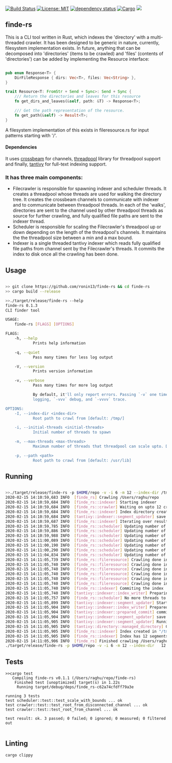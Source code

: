 [![Build Status](https://travis-ci.org/ronin13/finde-rs.svg?branch=master)](https://travis-ci.org/ronin13/finde-rs)
[![License: MIT](https://img.shields.io/badge/License-MIT-yellow.svg)](https://opensource.org/licenses/MIT)
[![dependency status](https://deps.rs/repo/github/ronin13/finde-rs/status.svg)](https://deps.rs/repo/github/ronin13/finde-rs)
[![Cargo](https://img.shields.io/crates/v/finde-rs.svg)](https://crates.io/crates/finde-rs)
[![](https://docs.rs/finde-rs/badge.svg)](https://docs.rs/finde-rs)


finde-rs
--------

This is a CLI tool written in Rust, which indexes the 'directory' with a multi-threaded crawler. It has been designed
to be generic in nature, currently, filesystem implementation exists. In future, anything that can be decomposed into
'directories' (items to be crawled) and 'files' (contents of 'directories') can be added by implementing the Resource interface:

```rust

pub enum Response<T> {
    DirFileResponse { dirs: Vec<T>, files: Vec<String> },
}

trait Resource<T: FromStr + Send + Sync>: Send + Sync {
    /// Return the directories and leaves for this resource
    fn get_dirs_and_leaves(&self, path: &T) -> Response<T>;

    /// Get the path representation of the resource.
    fn get_path(&self) -> Result<T>;
}

```

A filesystem implementation  of this exists in fileresource.rs for input patterns starting with '/'.


#### Dependencies
It uses [crossbeam](https://github.com/crossbeam-rs/crossbeam) for channels, [threadpool](https://github.com/rust-threadpool/rust-threadpool)
library for threadpool support and finally, [tantivy](https://github.com/tantivy-search/tantivy) for full-text indexing support.

### It has three main components:
+ Filecrawler is responsible for spawning indexer and scheduler threads. It creates a threadpool whose threads are used for walking the directory tree. It creates the crossbeam channels to communicate with indexer and to communicate between threadpool threads.  In each of the 'walks', directories are sent to the channel used by other threadpool threads as source for further crawling, and fully qualified file paths are sent to the indexer thread.
+ Scheduler is responsible for scaling the Filecrawler's threadpool up or down depending on the length of the threadpool's channels. It maintains the the threadpool size between a min and a max bound.
+ Indexer is a single threaded tantivy indexer which reads fully qualified file paths from channel sent by the Filecrawler's threads. It commits the index to disk once all the crawling has been done.


##  Usage

```sh

>> git clone https://github.com/ronin13/finde-rs && cd finde-rs
>> cargo build --release

>>./target/release/finde-rs --help
finde-rs 0.1.3
CLI finder tool

USAGE:
    finde-rs [FLAGS] [OPTIONS]

FLAGS:
    -h, --help
            Prints help information

    -q, --quiet
            Pass many times for less log output

    -V, --version
            Prints version information

    -v, --verbose
            Pass many times for more log output

            By default, it'll only report errors. Passing `-v` one time also prints warnings, `-vv` enables info
            logging, `-vvv` debug, and `-vvvv` trace.

OPTIONS:
    -I, --index-dir <index-dir>
            Root path to crawl from [default: /tmp/]

    -i, --initial-threads <initial-threads>
            Initial number of threads to spawn

    -m, --max-threads <max-threads>
            Maximum number of threads that threadpool can scale upto. Defaults to number of cpus

    -p, --path <path>
            Root path to crawl from [default: /usr/lib]


```

## Running

```sh

>>./target/release/finde-rs -p $HOME/repo -v -i 6 -m 12 --index-dir /tmp
2020-02-15 14:10:59,683 INFO  [finde_rs] Crawling /Users/raghu/repo
2020-02-15 14:10:59,684 INFO  [finde_rs::indexer] Starting indexer
2020-02-15 14:10:59,684 INFO  [finde_rs::crawler] Waiting on upto 12 crawler threads
2020-02-15 14:10:59,684 INFO  [finde_rs::indexer] Index directory created in /tmp/5ryH1
2020-02-15 14:10:59,684 INFO  [tantivy::indexer::segment_updater] save metas
2020-02-15 14:10:59,687 INFO  [finde_rs::indexer] Iterating over results
2020-02-15 14:10:59,785 INFO  [finde_rs::scheduler] Updating number of threads to 7, length of work queue 3818, pool size 6
2020-02-15 14:10:59,886 INFO  [finde_rs::scheduler] Updating number of threads to 8, length of work queue 6883, pool size 6
2020-02-15 14:10:59,988 INFO  [finde_rs::scheduler] Updating number of threads to 9, length of work queue 11192, pool size 6
2020-02-15 14:11:00,089 INFO  [finde_rs::scheduler] Updating number of threads to 10, length of work queue 12956, pool size 6
2020-02-15 14:11:00,190 INFO  [finde_rs::scheduler] Updating number of threads to 11, length of work queue 12857, pool size 6
2020-02-15 14:11:00,290 INFO  [finde_rs::scheduler] Updating number of threads to 12, length of work queue 12607, pool size 6
2020-02-15 14:11:04,834 INFO  [finde_rs::scheduler] Updating number of threads to 6, length of work queue 0, pool size 6
2020-02-15 14:11:05,739 INFO  [finde_rs::fileresource] Crawling done in ThreadId(5), leaving, bye!
2020-02-15 14:11:05,740 INFO  [finde_rs::fileresource] Crawling done in ThreadId(4), leaving, bye!
2020-02-15 14:11:05,740 INFO  [finde_rs::fileresource] Crawling done in ThreadId(2), leaving, bye!
2020-02-15 14:11:05,740 INFO  [finde_rs::fileresource] Crawling done in ThreadId(7), leaving, bye!
2020-02-15 14:11:05,740 INFO  [finde_rs::fileresource] Crawling done in ThreadId(6), leaving, bye!
2020-02-15 14:11:05,740 INFO  [finde_rs::fileresource] Crawling done in ThreadId(3), leaving, bye!
2020-02-15 14:11:05,740 INFO  [finde_rs::indexer] Commiting the index
2020-02-15 14:11:05,740 INFO  [tantivy::indexer::index_writer] Preparing commit
2020-02-15 14:11:05,757 INFO  [finde_rs::scheduler] No more threads to schedule, I am done. Bye!
2020-02-15 14:11:05,899 INFO  [tantivy::indexer::segment_updater] Starting merge  - [Seg("8cc31b4d"), Seg("97576eb1"), Seg("2b7bcba3"), Seg("f1bbcb09"), Seg("4c3cf582"), Seg("699c0c3b"), Seg("4e08a0dd"), Seg("1e6b5009")]
2020-02-15 14:11:05,904 INFO  [tantivy::indexer::index_writer] Prepared commit 500530
2020-02-15 14:11:05,904 INFO  [tantivy::indexer::prepared_commit] committing 500530
2020-02-15 14:11:05,904 INFO  [tantivy::indexer::segment_updater] save metas
2020-02-15 14:11:05,905 INFO  [tantivy::indexer::segment_updater] Running garbage collection
2020-02-15 14:11:05,905 INFO  [tantivy::directory::managed_directory] Garbage collect
2020-02-15 14:11:05,905 INFO  [finde_rs::indexer] Index created in "/tmp/"
2020-02-15 14:11:05,905 INFO  [finde_rs::indexer] Index has 12 segments
2020-02-15 14:11:05,906 INFO  [finde_rs] Finished crawling /Users/raghu/repo, took 6s
./target/release/finde-rs -p $HOME/repo -v -i 6 -m 12 --index-dir   12.81s user 26.84s system 636% cpu 6.232 total


```


## Tests

```
>>cargo test
   Compiling finde-rs v0.1.1 (/Users/raghu/repo/finde-rs)
    Finished test [unoptimized] target(s) in 1.22s
     Running target/debug/deps/finde_rs-c62a74cfdff79a3e

running 3 tests
test scheduler::test::test_scale_with_bounds ... ok
test crawler::test::test_root_from_disconnected_channel ... ok
test crawler::test::test_root_from_channel ... ok

test result: ok. 3 passed; 0 failed; 0 ignored; 0 measured; 0 filtered out


```

## Linting

```
cargo clippy
```